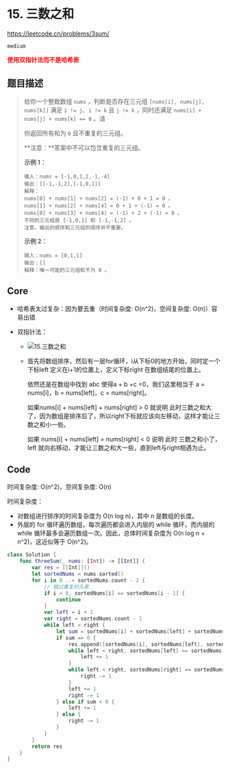 # 15. 三数之和

https://leetcode.cn/problems/3sum/

`medium`

**<font color=red>使用双指针法而不是哈希表</font>**

## 题目描述

> 给你一个整数数组 `nums` ，判断是否存在三元组 `[nums[i], nums[j], nums[k]]` 满足 `i != j`、`i != k` 且 `j != k` ，同时还满足 `nums[i] + nums[j] + nums[k] == 0` 。请
>
> 你返回所有和为 `0` 且不重复的三元组。
>
> **注意：**答案中不可以包含重复的三元组。
>
>  
>
>  
>
> **示例 1：**
>
> ```
> 输入：nums = [-1,0,1,2,-1,-4]
> 输出：[[-1,-1,2],[-1,0,1]]
> 解释：
> nums[0] + nums[1] + nums[2] = (-1) + 0 + 1 = 0 。
> nums[1] + nums[2] + nums[4] = 0 + 1 + (-1) = 0 。
> nums[0] + nums[3] + nums[4] = (-1) + 2 + (-1) = 0 。
> 不同的三元组是 [-1,0,1] 和 [-1,-1,2] 。
> 注意，输出的顺序和三元组的顺序并不重要。
> ```
>
> **示例 2：**
>
> ```
> 输入：nums = [0,1,1]
> 输出：[]
> 解释：唯一可能的三元组和不为 0 。
> ```



## Core

- 哈希表太过复杂：因为要去重（时间复杂度: O(n^2)，空间复杂度: O(n)）容易出错

- 双指针法：

  - ![15.三数之和](https://code-thinking.cdn.bcebos.com/gifs/15.%E4%B8%89%E6%95%B0%E4%B9%8B%E5%92%8C.gif)

  - 首先将数组排序，然后有一层for循环，i从下标0的地方开始，同时定一个下标left 定义在i+1的位置上，定义下标right 在数组结尾的位置上。

    依然还是在数组中找到 abc 使得a + b +c =0，我们这里相当于 a = nums[i]，b = nums[left]，c = nums[right]。

    如果nums[i] + nums[left] + nums[right] > 0 就说明 此时三数之和大了，因为数组是排序后了，所以right下标就应该向左移动，这样才能让三数之和小一些。

    如果 nums[i] + nums[left] + nums[right] < 0 说明 此时 三数之和小了，left 就向右移动，才能让三数之和大一些，直到left与right相遇为止。





## Code

时间复杂度: O(n^2)，空间复杂度: O(n)

时间复杂度：

- 对数组进行排序的时间复杂度为 O(n log n)，其中 n 是数组的长度。
- 外层的 for 循环遍历数组，每次遍历都会进入内层的 while 循环，而内层的 while 循环最多会遍历数组一次。因此，总体时间复杂度为 O(n log n + n^2)，这近似等于 O(n^2)。



```swift
class Solution {
    func threeSum(_ nums: [Int]) -> [[Int]] {
        var res = [[Int]]()
        let sortedNums = nums.sorted()
        for i in 0 ..< sortedNums.count - 2 {
            // 跳过重复的元素
            if i > 0, sortedNums[i] == sortedNums[i - 1] {
                continue
            }
            var left = i + 1
            var right = sortedNums.count - 1
            while left < right {
                let sum = sortedNums[i] + sortedNums[left] + sortedNums[right]
                if sum == 0 {
                    res.append([sortedNums[i], sortedNums[left], sortedNums[right]])
                    while left < right, sortedNums[left] == sortedNums[left + 1] {
                        left += 1
                    }
                    while left < right, sortedNums[right] == sortedNums[right - 1] {
                        right -= 1
                    }
                    left += 1
                    right -= 1
                } else if sum < 0 {
                    left += 1
                } else {
                    right -= 1
                }
            }
        }
        return res
    }
}
```

